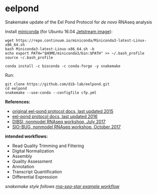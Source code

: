 # eelpond
Snakemake update of the Eel Pond Protocol for *de novo* RNAseq analysis

Install [miniconda](https://conda.io/miniconda.html) (for Ubuntu 16.04 [Jetstream image](https://use.jetstream-cloud.org/application/images/107)):
```
wget https://repo.continuum.io/miniconda/Miniconda3-latest-Linux-x86_64.sh
bash Miniconda3-latest-Linux-x86_64.sh -b
echo export PATH="$HOME/miniconda3/bin:$PATH" >> ~/.bash_profile
source ~/.bash_profile
```

```
conda install -c bioconda -c conda-forge -y snakemake
```


Run:

```
git clone https://github.com/dib-lab/eelpond.git
cd eelpond
snakemake --use-conda --configfile cfp.yml
```


**References:**  

  * [original eel-pond protocol docs, last updated 2015](https://khmer-protocols.readthedocs.io/en/ctb/mrnaseq/)
  * [eel-pond protocol docs, last updated 2016](http://eel-pond.readthedocs.io/en/latest/)
  * [DIBSI, nonmodel RNAseq workshop, July 2017](http://dibsi-rnaseq.readthedocs.io/en/latest/)
  * [SIO-BUG, nonmodel RNAseq workshop, October 2017](http://rnaseq-workshop-2017.readthedocs.io/en/latest/index.html)


**intended workflows:**  

  - Read Quality Trimming and Filtering
  - Digital Normalization
  - Assembly
  - Quality Assessment
  - Annotation
  - Transcript Quantification 
  - Differential Expression


*snakemake style follows [rna-seq-star example workflow](https://github.com/snakemake-workflows/rna-seq-star-deseq2)*
